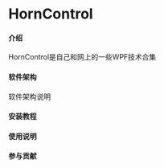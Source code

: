 # HornControl

#### 介绍
HornControl是自己和网上的一些WPF技术合集

#### 软件架构
软件架构说明

#### 安装教程

#### 使用说明

#### 参与贡献
